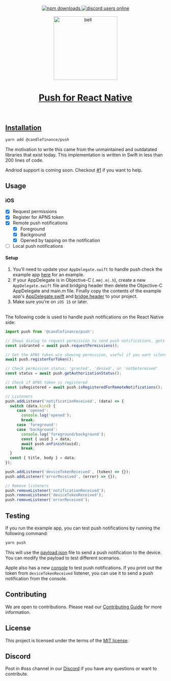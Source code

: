 <br/>
<div align="center">
<a href="https://www.npmjs.com/package/@candlefinance/push">
  <img src="https://img.shields.io/npm/dm/@candlefinance/push" alt="npm downloads" />
</a>
  <a alt="discord users online" href="https://discord.gg/qnAgjxhg6n" 
  target="_blank"
  rel="noopener noreferrer">
    <img alt="discord users online" src="https://img.shields.io/discord/986610142768406548?label=Discord&logo=discord&logoColor=white&cacheSeconds=3600"/>
</div>

<br/>
<div align="center">
    <img src="https://github.com/candlefinance/haptics/assets/12258850/86470cfc-fe84-4159-adcd-dbb659778619.png" alt="bell" width="200"/>
</div>

<h1 align="center">
 Push for React Native
</h1>

<br/>

## Installation

```sh
yarn add @candlefinance/push
```

The motivation to write this came from the unmaintained and outdatated libraries that exist today. This implementation is written in Swift in less than 200 lines of code.

Andriod support is coming soon. Checkout [#1](https://github.com/candlefinance/push/issues/1) if you want to help.

## Usage

### iOS

- [x] Request permissions
- [x] Register for APNS token
- [x] Remote push notifications
  - [x] Foreground
  - [x] Background
  - [x] Opened by tapping on the notification
- [ ] Local push notifications

#### Setup

1. You'll need to update your `AppDelegate.swift` to handle push check the example app [here](./example/ios/AppDelegate.swift) for an example.
2. If your AppDelegate is in Objective-C (`.mm|.m|.h`), create a new `AppDelegate.swift` file and bridging header then delete the Objective-C AppDelegate and main.m file. Finally copy the contents of the example app's [AppDelegate.swift](./example/ios/AppDelegate.swift) and [bridge header](./example/ios/PushExample-Bridging-Header.h) to your project.
3. Make sure you're on `iOS 15` or later.

<br>
The following code is used to handle push notifications on the React Native side:

```js
import push from '@candlefinance/push';

// Shows dialog to request permission to send push notifications, gets APNS token
const isGranted = await push.requestPermissions();

// Get the APNS token w/o showing permission, useful if you want silent push notifications
await push.registerForToken();

// Check permission status: 'granted', 'denied', or 'notDetermined'
const status = await push.getAuthorizationStatus();

// Check if APNS token is registered
const isRegistered = await push.isRegisteredForRemoteNotifications();

// Listeners
push.addListener('notificationReceived', (data) => {
  switch (data.kind) {
     case 'opened':
       console.log('opened');
       break;
     case 'foreground':
     case 'background':
       console.log('foreground/background');
       const { uuid } = data;
       await push.onFinish(uuid);
       break;
  }
  const { title, body } = data;
});

push.addListener('deviceTokenReceived', (token) => {});
push.addListener('errorReceived', (error) => {});

// Remove listeners
push.removeListener('notificationReceived');
push.removeListener('deviceTokenReceived');
push.removeListener('errorReceived');
```

## Testing

If you run the example app, you can test push notifications by running the following command:

```sh
yarn push
```

This will use the [payload.json](./example/payload.json) file to send a push notification to the device. You can modify the payload to test different scenarios.

Apple also has a new [console](https://developer.apple.com/notifications/push-notifications-console/) to test push notifications. If you print out the token from `deviceTokenReceived` listener, you can use it to send a push notification from the console.

## Contributing

We are open to contributions. Please read our [Contributing Guide](CONTRIBUTING.md) for more information.

## License

This project is licensed under the terms of the [MIT license](LICENSE).

## Discord

Post in #oss channel in our [Discord](https://discord.gg/Qm7ZPUhBWV) if you have any questions or want to contribute.

